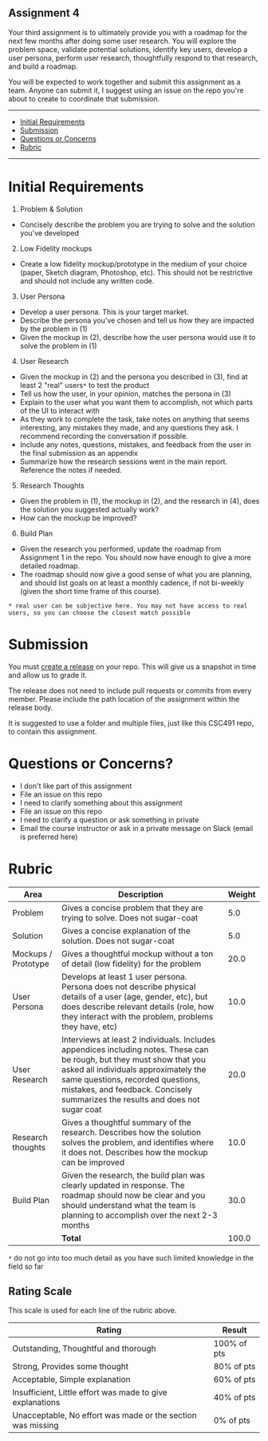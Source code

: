 Assignment 4
---

Your third assignment is to ultimately provide you with a roadmap for the next few months after doing some user research. You will explore the problem space, validate potential solutions, identify key users, develop a user persona, perform user research, thoughtfully respond to that research, and build a roadmap.

You will be expected to work together and submit this assignment as a team. Anyone can submit it, I suggest using an issue on the repo you're about to create to coordinate that submission.

---

- [Initial Requirements](#initial-requirements)
- [Submission](#submission)
- [Questions or Concerns](#questions-or-concerns)
- [Rubric](#rubric)

---

# Initial Requirements

1. Problem & Solution 
  - Concisely describe the problem you are trying to solve and the solution you've developed
2. Low Fidelity mockups
  - Create a low fidelity mockup/prototype in the medium of your choice (paper, Sketch diagram, Photoshop, etc). This should not be restrictive and should not include any written code.
3. User Persona
  - Develop a user persona. This is your target market.
  - Describe the persona you've chosen and tell us how they are impacted by the problem in (1)
  - Given the mockup in (2), describe how the user persona would use it to solve the problem in (1)
4. User Research
  - Given the mockup in (2) and the persona you described in (3), find at least 2 "real" users`*` to test the product
  - Tell us how the user, in your opinion, matches the persona in (3)
  - Explain to the user what you want them to accomplish, not which parts of the UI to interact with
  - As they work to complete the task, take notes on anything that seems interesting, any mistakes they made, and any questions they ask. I recommend recording the conversation if possible.
  - Include any notes, questions, mistakes, and feedback from the user in the final submission as an appendix
  - Summarize how the research sessions went in the main report. Reference the notes if needed.
5. Research Thoughts
  - Given the problem in (1), the mockup in (2), and the research in (4), does the solution you suggested actually work?
  - How can the mockup be improved?
6. Build Plan
  - Given the research you performed, update the roadmap from Assignment 1 in the repo. You should now have enough to give a more detailed roadmap.
  - The roadmap should now give a good sense of what you are planning, and should list goals on at least a monthly cadence, if not bi-weekly (given the short time frame of this course).


`* real user can be subjective here. You may not have access to real users, so you can choose the closest match possible`

# Submission

You must [create a release](https://help.github.com/en/articles/creating-releases) on your repo.
This will give us a snapshot in time and allow us to grade it.

The release does not need to include pull requests or commits from every member. Please include the path location of the assignment within the release body.

It is suggested to use a folder and multiple files, just like this CSC491 repo, to contain this assignment.
 
# Questions or Concerns?

- I don't like part of this assignment
 - File an issue on this repo
- I need to clarify something about this assignment
 - File an issue on this repo
- I need to clarify a question or ask something in private
 - Email the course instructor or ask in a private message on Slack (email is preferred here)

# Rubric
 
| Area | Description| Weight |
| --- | --- | --- |
| Problem | Gives a concise problem that they are trying to solve. Does not sugar-coat | 5.0 |
| Solution | Gives a concise explanation of the solution. Does not sugar-coat | 5.0 |
| Mockups / Prototype | Gives a thoughtful mockup without a ton of detail (low fidelity) for the problem | 20.0 |
| User Persona | Develops at least 1 user persona. Persona does not describe physical details of a user (age, gender, etc), but does describe relevant details (role, how they interact with the problem, problems they have, etc) | 10.0 |
| User Research | Interviews at least 2 individuals. Includes appendices including notes. These can be rough, but they must show that you asked all individuals approximately the same questions, recorded questions, mistakes, and feedback. Concisely summarizes the results and does not sugar coat | 20.0 |
| Research thoughts | Gives a thoughtful summary of the research. Describes how the solution solves the problem, and identifies where it does not. Describes how the mockup can be improved | 10.0 |
| Build Plan | Given the research, the build plan was clearly updated in response. The roadmap should now be clear and you should understand what the team is planning to accomplish over the next 2-3 months | 30.0 | 
| | **Total** | 100.0 |

`*` do not go into too much detail as you have such limited knowledge in the field so far

## Rating Scale

This scale is used for each line of the rubric above.

| Rating | Result |
| --- | --- |
| Outstanding, Thoughtful and thorough | 100% of pts | 
| Strong, Provides some thought | 80% of pts |
| Acceptable, Simple explanation | 60% of pts |
| Insufficient, Little effort was made to give explanations | 40% of pts |
| Unacceptable, No effort was made or the section was missing | 0% of pts |
